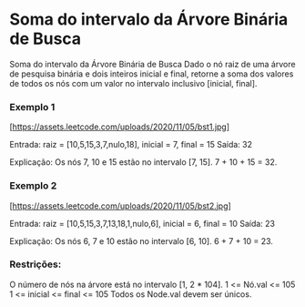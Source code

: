 # Soma do intervalo da Árvore Binária de Busca

Soma do intervalo da Árvore Binária de Busca
Dado o nó raiz de uma árvore de pesquisa binária e dois inteiros inicial e final, retorne a soma dos valores de todos os nós com um valor no intervalo inclusivo [inicial, final].

### Exemplo 1

[https://assets.leetcode.com/uploads/2020/11/05/bst1.jpg]

Entrada: raiz = [10,5,15,3,7,nulo,18], inicial = 7, final = 15
Saída: 32

Explicação: Os nós 7, 10 e 15 estão no intervalo [7, 15]. 7 + 10 + 15 = 32.

### Exemplo 2
 
[https://assets.leetcode.com/uploads/2020/11/05/bst2.jpg]

Entrada: raiz = [10,5,15,3,7,13,18,1,nulo,6], inicial = 6, final = 10
Saída: 23

Explicação: Os nós 6, 7 e 10 estão no intervalo [6, 10]. 6 + 7 + 10 = 23.

### Restrições:

O número de nós na árvore está no intervalo [1, 2 * 104].
1 <= Nó.val <= 105
1 <= inicial <= final <= 105
Todos os Node.val devem ser únicos.
